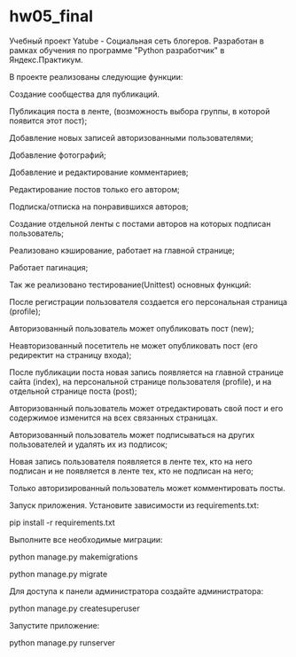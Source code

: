 # hw05_final
Учебный проект Yatube - Социальная сеть блогеров.
Разработан в рамках обучения по программе "Python разработчик" в Яндекс.Практикум.

В проекте реализованы следующие функции:

Создание сообщества для публикаций.

Публикация поста в ленте, (возможность выбора группы, в которой появится этот пост);

Добавление новых записей авторизованными пользователями;

Добавление фотографий;

Добавление и редактирование комментариев;

Редактирование постов только его автором;

Подписка/отписка на понравившихся авторов;

Создание отдельной ленты с постами авторов на которых подписан пользователь;

Реализовано кэширование, работает на главной странице;

Работает пагинация;

Так же реализовано тестирование(Unittest) основных функций:

После регистрации пользователя создается его персональная страница (profile);

Авторизованный пользователь может опубликовать пост (new);

Неавторизованный посетитель не может опубликовать пост (его редиректит на страницу входа);

После публикации поста новая запись появляется на главной странице сайта (index), на персональной странице пользователя (profile), и на отдельной странице поста (post);

Авторизованный пользователь может отредактировать свой пост и его содержимое изменится на всех связанных страницах.

Авторизованный пользователь может подписываться на других пользователей и удалять их из подписок;

Новая запись пользователя появляется в ленте тех, кто на него подписан и не появляется в ленте тех, кто не подписан на него;

Только авторизированный пользователь может комментировать посты.


Запуск приложения.
Установите зависимости из requirements.txt:

pip install -r requirements.txt

Выполните все необходимые миграции:

python manage.py makemigrations

python manage.py migrate

Для доступа к панели администратора создайте администратора:

python manage.py createsuperuser

Запустите приложение:

python manage.py runserver
